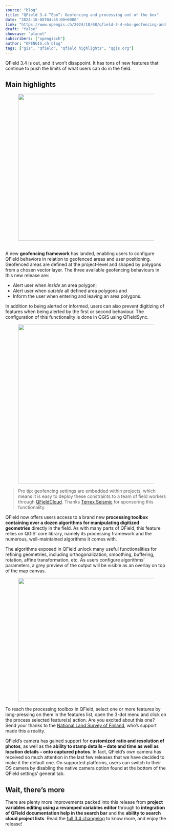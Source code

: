 ```yaml
---
source: "blog"
title: "QField 3.4 “Ebo”: Geofencing and processing out of the box"
date: "2024-10-08T04:45:00+0000"
link: "https://www.opengis.ch/2024/10/08/qfield-3-4-ebo-geofencing-and-processing-out-of-the-box/"
draft: "false"
showcase: "planet"
subscribers: ["opengisch"]
author: "OPENGIS.ch blog"
tags: ["gis", "qfield", "qfield highlights", "qgis.org"]
---
```


<p>QField 3.4 is out, and it won’t disappoint. It has tons of new features that continue to push the limits of what users can do in the field.</p>



<h2 class="wp-block-heading">Main highlights</h2>



<figure class="wp-block-image size-large"><img alt="" class="wp-image-15064" height="458" src="https://i0.wp.com/www.opengis.ch/wp-content/uploads/2024/10/34.png?resize=750%2C458&#038;ssl=1" width="750" /></figure>



<p><br />A new <strong>geofencing framework</strong> has landed, enabling users to configure QField behaviors in relation to geofenced areas and user positioning. Geofenced areas are defined at the project-level and shaped by polygons from a chosen vector layer. The three available geofencing behaviours in this new release are:</p>



<ul class="wp-block-list">
<li>Alert user when <em>inside</em> an area polygon;</li>



<li>Alert user when <em>outside</em> all defined area polygons and</li>



<li>Inform the user when entering and leaving an area polygons.</li>
</ul>



<p>In addition to being alerted or informed, users can also prevent digitizing of features when being alerted by the first or second behaviour. The configuration of this functionality is done in QGIS using QFieldSync.</p>



<figure class="wp-block-image size-full"><img alt="" class="wp-image-15065" height="497" src="https://i0.wp.com/www.opengis.ch/wp-content/uploads/2024/10/geofencing_settings.png?resize=750%2C497&#038;ssl=1" width="750" /></figure>



<blockquote class="wp-block-quote is-layout-flow wp-block-quote-is-layout-flow">
<p><span style="margin: 0px; padding: 0px;">Pro tip: geofencing settings are embedded within projects, which means it is easy to deploy these constraints to a team of field workers through <a href="https://qfield.cloud/" rel="noopener" target="_blank">QFieldCloud</a>. Thanks <a href="https://www.terrexseismic.com/" rel="noopener" target="_blank">Terrex Seismic</a> for sponsoring</span> this functionality.</p>
</blockquote>



<p>QField now offers users access to a brand new <strong>processing toolbox containing over a dozen algorithms </strong><span style="margin: 0px; padding: 0px;"><strong>for manipulating digitized geometries</strong> directly </span>in the field. As with many parts of QField, this feature relies on QGIS’ core library, namely its processing framework and the numerous, well-maintained algorithms it comes with.</p>



<p>The algorithms exposed in QField unlock many useful functionalities for refining geometries, including orthogonalization, smoothing, buffering, rotation, affine transformation, etc. As users configure algorithms’ parameters, a grey preview of the output will be visible as an overlay on top of the map canvas.</p>



<figure class="wp-block-image size-full"><img alt="" class="wp-image-15066" height="386" src="https://i0.wp.com/www.opengis.ch/wp-content/uploads/2024/10/ortho_alg.png?resize=750%2C386&#038;ssl=1" width="750" /></figure>



<p>To reach the processing toolbox in QField, select one or more features by long-pressing on them in the features list, open the 3-dot menu and click on the process selected feature(s) action. Are you excited about this one? Send your thanks to the <a href="https://www.maanmittauslaitos.fi/">National Land Survey of Finland</a>, who’s support made this a reality.</p>



<p>QField’s camera has gained support for <strong>customized ratio and resolution of photos</strong>, as well as the <strong>ability to stamp details – date and time as well as location details &#8211; onto captured photos</strong>. In fact, QField’s own camera has received so much attention in the last few releases that we have decided to make it the default one. On supported platforms, users can switch to their OS camera by disabling the native camera option found at the bottom of the QField settings’ general tab.</p>



<h2 class="wp-block-heading">Wait, there&#8217;s more</h2>



<p>There are plenty more improvements packed into this release from <strong>project variables editing using a revamped variables editor</strong> through to <strong>integration of QField documentation help in the search bar</strong> and the <strong>ability to search cloud project lists</strong>. Read the <a href="https://github.com/opengisch/QField/releases/tag/v3.4.0">full 3.4 changelog</a> to know more, and enjoy the release!</p>
